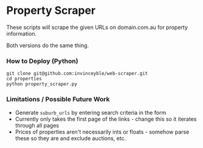 # Property Scraper
These scripts will scrape the given URLs on domain.com.au for property information.

Both versions do the same thing.

### How to Deploy (Python)
```
git clone git@github.com:invinceyble/web-scraper.git
cd properties
python property_scraper.py
```

### Limitations / Possible Future Work
- Generate  `suburb_urls` by entering search criteria in the form
- Currently only takes the first page of the links - change this so it iterates through all pages
- Prices of properties aren't necessarily ints or floats - somehow parse these so they are and exclude auctions, etc.

